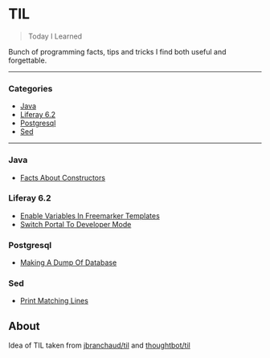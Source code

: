 # TIL

>Today I Learned

Bunch of programming facts, tips and tricks I find both useful and forgettable.

---

### Categories
* [Java](#java)
* [Liferay 6.2](#liferay62)
* [Postgresql](#postgresql)
* [Sed](#sed)

---

### Java
- [Facts About Constructors](java/facts-about-constructors.md)

### <a name="liferay62"></a>Liferay 6.2
- [Enable Variables In Freemarker Templates](liferay62/enable-variables-in-freemarker-templates.md)
- [Switch Portal To Developer Mode](liferay62/switch-portal-to-developer-mode.md)

### Postgresql
- [Making A Dump Of Database](postgresql/making-a-dump-of-database.md)

### Sed
- [Print Matching Lines](sed/print-matching-lines.md)

## About
Idea of TIL taken from [jbranchaud/til](https://github.com/jbranchaud/til) and [thoughtbot/til](https://github.com/thoughtbot/til)
